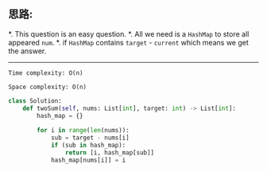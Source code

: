## 思路:

*. This question is an easy question.
*. All we need is a `HashMap` to store all appeared `num`.
*. if `HashMap` contains `target` - `current` which means we get the answer.

___

`Time complexity: O(n)`

`Space complexity: O(n)`

```python
class Solution:
    def twoSum(self, nums: List[int], target: int) -> List[int]:
        hash_map = {}
        
        for i in range(len(nums)):
            sub = target - nums[i]
            if (sub in hash_map):
                return [i, hash_map[sub]]
            hash_map[nums[i]] = i 
```